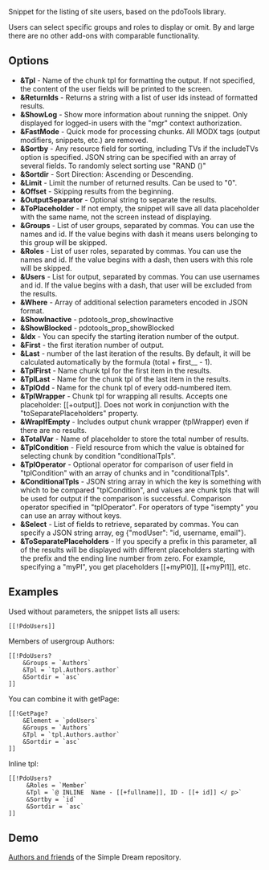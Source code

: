 Snippet for the listing of site users, based on the pdoTools library.
 
Users can select specific groups and roles to display or omit. By and large there are no other add-ons with comparable functionality.

## Options ##

* __&Tpl__ - Name of the chunk tpl for formatting the output. If not specified, the content of the user fields will be printed to the screen.
* __&ReturnIds__ - Returns a string with a list of user ids instead of formatted results.
* __&ShowLog__ - Show more information about running the snippet. Only displayed for logged-in users with the "mgr" context authorization.
* __&FastMode__ - Quick mode for processing chunks. All MODX tags (output modifiers, snippets, etc.) are removed.
* __&Sortby__ - Any resource field for sorting, including TVs if the includeTVs option  is specified. JSON string can be specified with an array of several fields. To randomly select sorting use "RAND ()"
* __&Sortdir__ - Sort Direction: Ascending or Descending.
* __&Limit__ - Limit the number of returned results. Can be used to "0".
* __&Offset__ - Skipping results from the beginning.
* __&OutputSeparator__ - Optional string to separate the results.
* __&ToPlaceholder__ - If not empty, the snippet will save all data placeholder with the same name, not the screen instead of displaying.
* __&Groups__ - List of user groups, separated by commas. You can use the names and id. If the value begins with dash it means users belonging to this group will be skipped.
* __&Roles__ - List of user roles, separated by commas. You can use the names and id. If the value begins with a dash, then users with this role will be skipped.
* __&Users__ - List for output, separated by commas. You can use usernames and id. If the value begins with a dash, that user will be excluded from the results.
* __&Where__ - Array of additional selection parameters encoded in JSON format.
* __&ShowInactive__ - pdotools_prop_showInactive
* __&ShowBlocked__ - pdotools_prop_showBlocked
* __&Idx__ - You can specify the starting iteration number of the output.
* __&First__ - the first iteration number of output.
* __&Last__ - number of the last iteration of the results. By default, it will be calculated automatically by the formula (total + first__ - 1).
* __&TplFirst__ - Name chunk tpl for the first item in the results.
* __&TplLast__ - Name for the chunk tpl of the last item in the results.
* __&TplOdd__ - Name for the chunk tpl of every odd-numbered item.
* __&TplWrapper__ - Chunk tpl for wrapping all results. Accepts one placeholder: [[+output]]. Does not work in conjunction with the "toSeparatePlaceholders" property.
* __&WrapIfEmpty__ - Includes output chunk wrapper (tplWrapper) even if there are no results.
* __&TotalVar__ - Name of placeholder to store the total number of results.
* __&TplCondition__ - Field resource from which the value is obtained for selecting chunk by condition "conditionalTpls".
* __&TplOperator__ - Optional operator for comparison of user field in "tplCondition" with an array of chunks and in "conditionalTpls".
* __&ConditionalTpls__ - JSON string array in which the key is something with which to be compared "tplCondition", and values are chunk tpls that will be used for output if the comparison is successful. Comparison operator specified in "tplOperator". For operators of type "isempty" you can use an array without keys.
* __&Select__ - List of fields to retrieve, separated by commas. You can specify a JSON string array, eg {"modUser": "id, username, email"}.
* __&ToSeparatePlaceholders__ - If you specify a prefix in this parameter, all of the results will be displayed with different placeholders starting with the prefix and the ending line number from zero. For example, specifying a "myPl", you get placeholders [[+myPl0]], [[+myPl1]], etc.

## Examples ##

Used without parameters, the snippet lists all users:

    [[!PdoUsers]] 

Members of usergroup Authors:

    [[!PdoUsers?
        &Groups = `Authors`
        &Tpl = `tpl.Authors.author`
        &Sortdir = `asc`
    ]] 

 You can combine it with getPage:
     
    [[!GetPage?
        &Element = `pdoUsers`
        &Groups = `Authors`
        &Tpl = `tpl.Authors.author`
        &Sortdir = `asc`
    ]]

Inline tpl:

    [[!PdoUsers?
         &Roles = `Member`
         &Tpl = `@ INLINE  Name - [[+fullname]], ID - [[+ id]] </ p>`
         &Sortby = `id`
         &Sortdir = `asc`
    ]]


## Demo ##

[Authors and friends](http://store.simpledream.ru/friends.html) of the Simple Dream repository.

